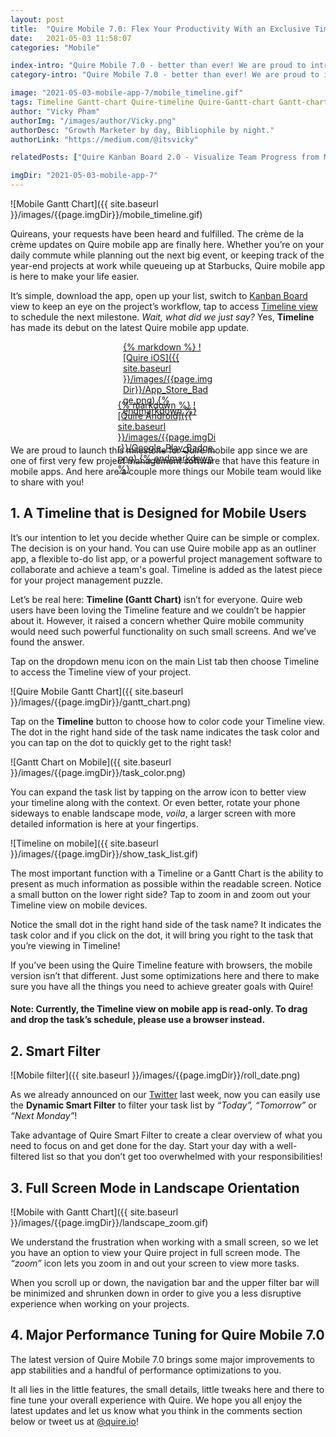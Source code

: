 ```yaml
---
layout: post
title:  "Quire Mobile 7.0: Flex Your Productivity With an Exclusive Timeline Experience"
date:   2021-05-03 11:58:07
categories: "Mobile"

index-intro: "Quire Mobile 7.0 - better than ever! We are proud to introduce Quire Timeline on Quire mobile app - mark a milestone for Quire as we are one of the very first project management apps that let users have full Gantt Chart experience."
category-intro: "Quire Mobile 7.0 - better than ever! We are proud to introduce Quire Timeline on Quire mobile app - mark a milestone for Quire as we are one of the very first project management apps that let users have full Gantt Chart experience."

image: "2021-05-03-mobile-app-7/mobile_timeline.gif"
tags: Timeline Gantt-chart Quire-timeline Quire-Gantt-chart Gantt-chart-free Project-management-software-with-Gantt best-work-management-software work-management productivity productivity-app productivity-tool team-management-software work-management-software team-communication team-productivity task-scheduling-software increase-productivity remote-team to-do-list-app working-remotely task-management task-management-software project-management-software productivity-tips to-do-list task-list productivity-tips
author: "Vicky Pham"
authorImg: "/images/author/Vicky.png"
authorDesc: "Growth Marketer by day, Bibliophile by night."
authorLink: "https://medium.com/@itsvicky"

relatedPosts: ["Quire Kanban Board 2.0 - Visualize Team Progress from Multiple Perspectives", "Quire Sublist: Bridge the Gap between Team To Do Lists and Personal Productivity", "Zapier Meets Quire: Automate the Way You Work"]

imgDir: "2021-05-03-mobile-app-7"
---
```


![Mobile Gantt Chart]({{ site.baseurl }}/images/{{page.imgDir}}/mobile_timeline.gif)

Quireans, your requests have been heard and fulfilled. The crème de la crème updates on Quire mobile app are finally here. Whether you’re on your daily commute while planning out the next big event, or keeping track of the year-end projects at work while queueing up at Starbucks, Quire mobile app is here to make your life easier. 

It’s simple, download the app, open up your list, switch to [Kanban Board](https://quire.io/blog/p/Quire-Mobile-30-Kanban-Board-Comes-To-Mobile-App.html) view to keep an eye on the project’s workflow, tap to access [Timeline view](https://quire.io/blog/p/timeline.html) to schedule the next milestone. *Wait, what did we just say?* Yes, **Timeline** has made its debut on the latest Quire mobile app update. 

<div style="max-width: 144px; max-height: 48px; margin: 0 auto; margin-bottom: 45px">
<a href="https://geo.itunes.apple.com/us/app/quire-task-manager-for-teams/id1095193897?mt=8" target="_blank">{% markdown %}
![Quire iOS]({{ site.baseurl }}/images/{{page.imgDir}}/App_Store_Badge.png)
{% endmarkdown %}</a>
</div>
<div style="max-width: 161px; max-height: 48px; margin: 0 auto; margin-bottom: 24px">
<a href="https://play.google.com/store/apps/details?id=io.quire.app" target="_blank">{% markdown %}
![Quire Android]({{ site.baseurl }}/images/{{page.imgDir}}/Google_Play_Badge.png)
{% endmarkdown %}</a>
</div> 

We are proud to launch this milestone for Quire mobile app since we are one of first very few project management software that have this feature in mobile apps. And here are a couple more things our Mobile team would like to share with you!  

## 1. A Timeline that is Designed for Mobile Users

It’s our intention to let you decide whether Quire can be simple or complex. The decision is on your hand. You can use Quire mobile app as an outliner app, a flexible to-do list app, or a powerful project management software to collaborate and achieve a team's goal. Timeline is added as the latest piece for your project management puzzle.

Let’s be real here: **Timeline (Gantt Chart)** isn’t for everyone. Quire web users have been loving the Timeline feature and we couldn’t be happier about it. However, it raised a concern whether Quire mobile community would need such powerful functionality on such small screens. And we’ve found the answer. 

Tap on the dropdown menu icon on the main List tab then choose Timeline to access the Timeline view of your project.

![Quire Mobile Gantt Chart]({{ site.baseurl }}/images/{{page.imgDir}}/gantt_chart.png)

Tap on the **Timeline** button to choose how to color code your Timeline view. The dot in the right hand side of the task name indicates the task color and you can tap on the dot to quickly get to the right task! 

![Gantt Chart on Mobile]({{ site.baseurl }}/images/{{page.imgDir}}/task_color.png)

You can expand the task list by tapping on the arrow icon to better view your timeline along with the context. Or even better, rotate your phone sideways to enable landscape mode, *voila*, a larger screen with more detailed information is here at your fingertips.

![Timeline on mobile]({{ site.baseurl }}/images/{{page.imgDir}}/show_task_list.gif)

The most important function with a Timeline or a Gantt Chart is the ability to present as much information as possible within the readable screen. Notice a small button on the lower right side? Tap to zoom in and zoom out your Timeline view on mobile devices. 

Notice the small dot in the right hand side of the task name? It indicates the task color and if you click on the dot, it will bring you right to the task that you’re viewing in Timeline!
 
If you’ve been using the Quire Timeline feature with browsers, the mobile version isn’t that different. Just some optimizations here and there to make sure you have all the things you need to achieve greater goals with Quire! 

#### Note: Currently, the Timeline view on mobile app is read-only. To drag and drop the task’s schedule, please use a browser instead.

## 2. Smart Filter 

![Mobile filter]({{ site.baseurl }}/images/{{page.imgDir}}/roll_date.png)

As we already announced on our [Twitter](https://twitter.io/quire_io) last week, now you can easily use the **Dynamic Smart Filter** to filter your task list by *“Today”, “Tomorrow”* or *“Next Monday”*!

Take advantage of Quire Smart Filter to create a clear overview of what you need to focus on and get done for the day. Start your day with a well-filtered list so that you don’t get too overwhelmed with your responsibilities!

## 3. Full Screen Mode in Landscape Orientation

![Mobile with Gantt Chart]({{ site.baseurl }}/images/{{page.imgDir}}/landscape_zoom.gif)

We understand the frustration when working with a small screen, so we let you have an option to view your Quire project in full screen mode. The *“zoom”* icon lets you zoom in and out your screen to view more tasks.

When you scroll up or down, the navigation bar and the upper filter bar will be minimized and shrunken down in order to give you a less disruptive experience when working on your projects.

## 4. Major Performance Tuning for Quire Mobile 7.0

The latest version of Quire Mobile 7.0 brings some major improvements to app stabilities and a handful of performance optimizations to you. 

It all lies in the little features, the small details, little tweaks here and there to fine tune your overall experience with Quire. We hope you all enjoy the latest updates and let us know what you think in the comments section below or tweet us at [@quire.io](https://twitter.com/quire_io)! 




[jekyll]:      http://jekyllrb.com
[jekyll-gh]:   https://github.com/jekyll/jekyll
[jekyll-help]: https://github.com/jekyll/jekyll-help